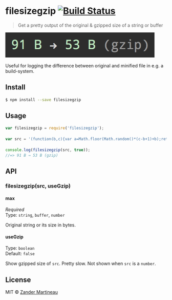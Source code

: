 # filesizegzip [![Build Status](https://travis-ci.org/mrmartineau/filesizegzip.svg?branch=master)](https://travis-ci.org/mrmartineau/filesizegzip)

> Get a pretty output of the original & gzipped size of a string or buffer

![](screenshot.png)

Useful for logging the difference between original and minified file in e.g. a build-system.


## Install

```sh
$ npm install --save filesizegzip
```


## Usage

```js
var filesizegzip = require('filesizegzip');

var src = '(function(b,c){var a=Math.floor(Math.random()*(c-b+1)+b);return this.a=a===this.a?++a:a})()';

console.log(filesizegzip(src, true));
//=> 91 B → 53 B (gzip)
```

## API

### filesizegzip(src, useGzip)

#### max

*Required*  
Type: `string`, `buffer`, `number`

Original string or its size in bytes.

#### useGzip

Type: `boolean`  
Default: `false`

Show gzipped size of `src`. Pretty slow. Not shown when `src` is a `number`.


## License

MIT © [Zander Martineau](http://martineau.tv)
